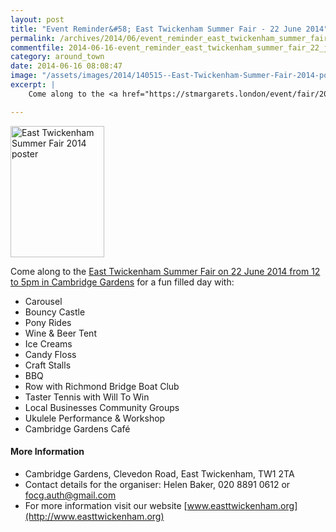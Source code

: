 ```yaml
---
layout: post
title: "Event Reminder&#58; East Twickenham Summer Fair - 22 June 2014"
permalink: /archives/2014/06/event_reminder_east_twickenham_summer_fair_22_june.html
commentfile: 2014-06-16-event_reminder_east_twickenham_summer_fair_22_june
category: around_town
date: 2014-06-16 08:08:47
image: "/assets/images/2014/140515--East-Twickenham-Summer-Fair-2014-poster_thumb.jpg"
excerpt: |
    Come along to the <a href="https://stmargarets.london/event/fair/200705144435">East Twickenham Summer Fair on 22 June 2014 from 12 to 5pm in Cambridge Gardens</a> for a fun filled day.

---
```


<a href="/assets/images/2014/140515--East-Twickenham-Summer-Fair-2014-poster.jpg" title="See larger version of - East Twickenham Summer Fair 2014 poster"><img src="/assets/images/2014/140515--East-Twickenham-Summer-Fair-2014-poster_thumb.jpg" width="150" height="210" alt="East Twickenham Summer Fair 2014 poster" class="photo right" /></a>

Come along to the [East Twickenham Summer Fair on 22 June 2014 from 12 to 5pm in Cambridge Gardens](/event/fair/200705144435) for a fun filled day with:

-   Carousel
-   Bouncy Castle
-   Pony Rides
-   Wine & Beer Tent
-   Ice Creams
-   Candy Floss
-   Craft Stalls
-   BBQ
-   Row with Richmond Bridge Boat Club
-   Taster Tennis with Will To Win
-   Local Businesses Community Groups
-   Ukulele Performance & Workshop
-   Cambridge Gardens Café

#### More Information

-   Cambridge Gardens, Clevedon Road, East Twickenham, TW1 2TA
-   Contact details for the organiser: Helen Baker, 020 8891 0612 or <focg.auth@gmail.com>
-   For more information visit our website [www.easttwickenham.org](http://www.easttwickenham.org)
